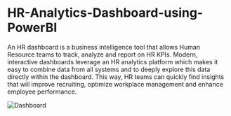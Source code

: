 # HR-Analytics-Dashboard-using-PowerBI

An HR dashboard is a business intelligence tool that allows Human Resource teams to track, analyze and report on HR KPIs. Modern, interactive dashboards leverage an HR analytics platform which makes it easy to combine data from all systems and to deeply explore this data directly within the dashboard. This way, HR teams can quickly find insights that will improve recruiting, optimize workplace management and enhance employee performance.

![Dashboard](https://github.com/rishikeshm123/HR-Analytics-Dashboard-using-PowerBI/assets/105847924/538e86ce-3b2c-4ba6-8e81-d1baf40220ba)
